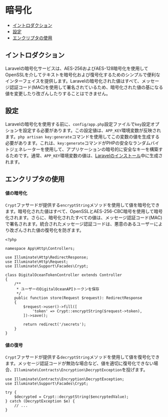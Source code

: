 # 暗号化

- [イントロダクション](#introduction)
- [設定](#configuration)
- [エンクリプタの使用](#using-the-encrypter)

<a name="introduction"></a>
## イントロダクション

Laravelの暗号化サービスは、AES-256およびAES-128暗号化を使用してOpenSSLを介してテキストを暗号化および復号化するためのシンプルで便利なインターフェイスを提供します。Laravelの暗号化された値はすべて、メッセージ認証コード(MAC)を使用して署名されているため、暗号化された値の基になる値を変更したり改ざんしたりすることはできません。

<a name="configuration"></a>
## 設定

Laravelの暗号化を使用する前に、`config/app.php`設定ファイルで`key`設定オプションを設定する必要があります。この設定値は、`APP_KEY`環境変数が反映されます。`php artisan key:generate`コマンドを使用してこの変数の値を生成する必要があります。これは、`key:generate`コマンドがPHPの安全なランダムバイトジェネレーターを使用して、アプリケーションの暗号的に安全なキーを構築するためです。通常、`APP_KEY`環境変数の値は、[Laravelのインストール](/docs/{{version}}/インストール)中に生成されます。

<a name="using-the-encrypter"></a>
## エンクリプタの使用

<a name="encrypting-a-value"></a>
#### 値の暗号化

`Crypt`ファサードが提供する`encryptString`メソッドを使用して値を暗号化できます。暗号化された値はすべて、OpenSSLとAES-256-CBC暗号を使用して暗号化されます。さらに、暗号化されたすべての値は、メッセージ認証コード(MAC)で署名されます。統合されたメッセージ認証コードは、悪意のあるユーザーにより改ざんされた値の復号化を防ぎます。

    <?php

    namespace App\Http\Controllers;

    use Illuminate\Http\RedirectResponse;
    use Illuminate\Http\Request;
    use Illuminate\Support\Facades\Crypt;

    class DigitalOceanTokenController extends Controller
    {
        /**
         * ユーザーのDigitalOceanAPIトークンを保存
         */
        public function store(Request $request): RedirectResponse
        {
            $request->user()->fill([
                'token' => Crypt::encryptString($request->token),
            ])->save();

            return redirect('/secrets');
        }
    }

<a name="decrypting-a-value"></a>
#### 値の復号

`Crypt`ファサードが提供する`decryptString`メソッドを使用して値を復号化できます。メッセージ認証コードが無効な場合など、値を適切に復号化できない場合、`Illuminate\Contracts\Encryption\DecryptException`を投げます。

    use Illuminate\Contracts\Encryption\DecryptException;
    use Illuminate\Support\Facades\Crypt;

    try {
        $decrypted = Crypt::decryptString($encryptedValue);
    } catch (DecryptException $e) {
        // ...
    }
